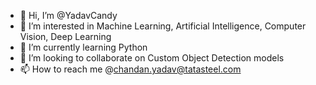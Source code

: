 - 👋 Hi, I’m @YadavCandy
- 👀 I’m interested in Machine Learning, Artificial Intelligence, Computer Vision, Deep Learning
- 🌱 I’m currently learning Python
- 💞️ I’m looking to collaborate on Custom Object Detection models
- 📫 How to reach me @chandan.yadav@tatasteel.com

<!---
YadavCandy/YadavCandy is a ✨ special ✨ repository because its `README.md` (this file) appears on your GitHub profile.
You can click the Preview link to take a look at your changes.
--->
